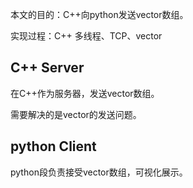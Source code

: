 本文的目的：C++向python发送vector数组。

实现过程：C++  多线程、TCP、vector



## C++ Server

在C++作为服务器，发送vector数组。

需要解决的是vector的发送问题。







## python Client

python段负责接受vector数组，可视化展示。

